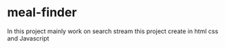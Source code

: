 # meal-finder
In this project mainly work on search stream this project create in html css and Javascript
